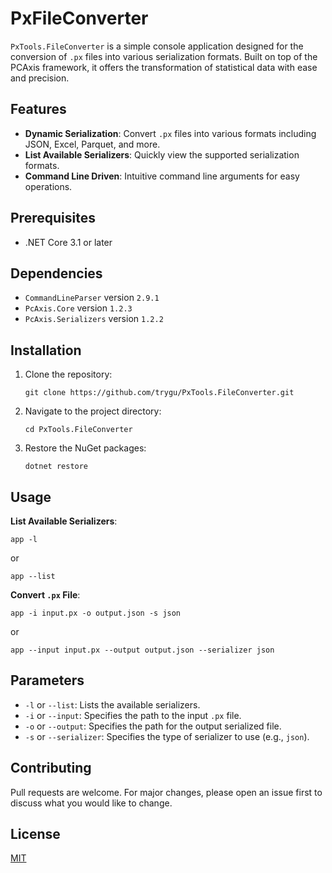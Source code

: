 # PxFileConverter

`PxTools.FileConverter` is a simple console application designed for the conversion of `.px` files into various serialization formats. Built on top of the PCAxis framework, it offers the transformation of statistical data with ease and precision.

## Features

- **Dynamic Serialization**: Convert `.px` files into various formats including JSON, Excel, Parquet, and more.
- **List Available Serializers**: Quickly view the supported serialization formats.
- **Command Line Driven**: Intuitive command line arguments for easy operations.

## Prerequisites

- .NET Core 3.1 or later

## Dependencies

- `CommandLineParser` version `2.9.1`
- `PcAxis.Core` version `1.2.3`
- `PcAxis.Serializers` version `1.2.2`

## Installation

1. Clone the repository:
   ```
   git clone https://github.com/trygu/PxTools.FileConverter.git
   ```
2. Navigate to the project directory:
   ```
   cd PxTools.FileConverter
   ```
3. Restore the NuGet packages:
   ```
   dotnet restore
   ```

## Usage

**List Available Serializers**:
```
app -l
```
or
```
app --list
```

**Convert `.px` File**:
```
app -i input.px -o output.json -s json
```
or
```
app --input input.px --output output.json --serializer json
```

## Parameters

- `-l` or `--list`: Lists the available serializers.
- `-i` or `--input`: Specifies the path to the input `.px` file.
- `-o` or `--output`: Specifies the path for the output serialized file.
- `-s` or `--serializer`: Specifies the type of serializer to use (e.g., `json`).

## Contributing

Pull requests are welcome. For major changes, please open an issue first to discuss what you would like to change.

## License

[MIT](https://choosealicense.com/licenses/mit/)
